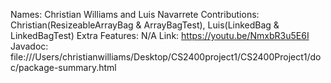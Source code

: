 Names: Christian Williams and Luis Navarrete
Contributions: Christian(ResizeableArrayBag & ArrayBagTest), Luis(LinkedBag & LinkedBagTest)
Extra Features: N/A
Link: https://youtu.be/NmxbR3u5E6I
Javadoc: file:///Users/christianwilliams/Desktop/CS2400project1/CS2400Project1/doc/package-summary.html

